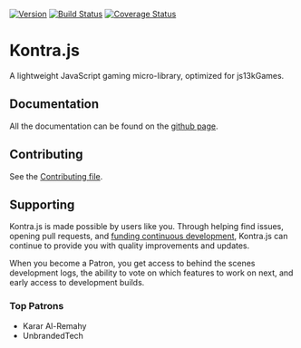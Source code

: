 [![Version](https://badge.fury.io/js/kontra.svg)](https://badge.fury.io/js/kontra)
[![Build Status](https://app.travis-ci.com/straker/kontra.svg?branch=main)](https://app.travis-ci.com/straker/kontra)
[![Coverage Status](https://coveralls.io/repos/straker/kontra/badge.svg?branch=main&service=github)](https://coveralls.io/github/straker/kontra?branch=main)

# Kontra.js

A lightweight JavaScript gaming micro-library, optimized for js13kGames.

## Documentation

All the documentation can be found on the [github page](https://straker.github.io/kontra/).

## Contributing

See the [Contributing file](CONTRIBUTING.md).

## Supporting

Kontra.js is made possible by users like you. Through helping find issues, opening pull requests, and [funding continuous development](https://www.patreon.com/straker), Kontra.js can continue to provide you with quality improvements and updates.

When you become a Patron, you get access to behind the scenes development logs, the ability to vote on which features to work on next, and early access to development builds. 

### Top Patrons

- Karar Al-Remahy
- UnbrandedTech
